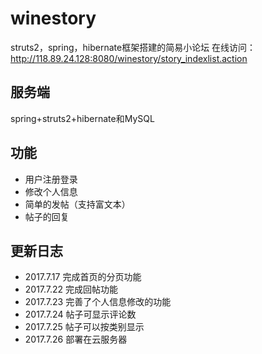 # winestory
struts2，spring，hibernate框架搭建的简易小论坛 在线访问：http://118.89.24.128:8080/winestory/story_indexlist.action
## 服务端
spring+struts2+hibernate和MySQL
## 功能
- 用户注册登录
- 修改个人信息
- 简单的发帖（支持富文本）
- 帖子的回复
## 更新日志
- 2017.7.17 完成首页的分页功能
- 2017.7.22 完成回帖功能
- 2017.7.23 完善了个人信息修改的功能
- 2017.7.24 帖子可显示评论数
- 2017.7.25 帖子可以按类别显示
- 2017.7.26 部署在云服务器